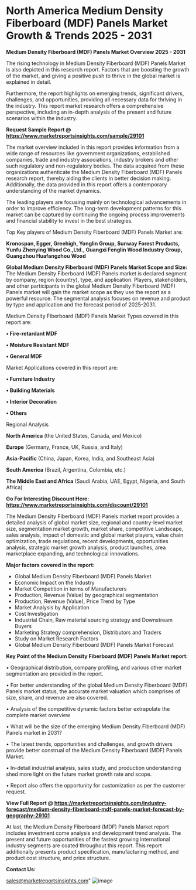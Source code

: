 # North America Medium Density Fiberboard (MDF) Panels Market Growth & Trends 2025 - 2031

<Strong> Medium Density Fiberboard (MDF) Panels Market Overview 2025 - 2031</strong>

The rising technology in Medium Density Fiberboard (MDF) Panels Market is also depicted in this research report. Factors that are boosting the growth of the market, and giving a positive push to thrive in the global market is explained in detail.

Furthermore, the report highlights on emerging trends, significant drivers, challenges, and opportunities, providing all necessary data for thriving in the industry. This report market research offers a comprehensive perspective, including an in-depth analysis of the present and future scenarios within the industry.

<strong>Request Sample Report @ <a href=https://www.marketreportsinsights.com/sample/29101>https://www.marketreportsinsights.com/sample/29101</a></strong>

The market overview included in this report provides information from a wide range of resources like government organizations, established companies, trade and industry associations, industry brokers and other such regulatory and non-regulatory bodies. The data acquired from these organizations authenticate the Medium Density Fiberboard (MDF) Panels research report, thereby aiding the clients in better decision making. Additionally, the data provided in this report offers a contemporary understanding of the market dynamics.

The leading players are focusing mainly on technological advancements in order to improve efficiency. The long-term development patterns for this market can be captured by continuing the ongoing process improvements and financial stability to invest in the best strategies.

Top Key players of Medium Density Fiberboard (MDF) Panels Market are:

<strong>Kronospan, Egger, Greehigh, Yonglin Group, Sunway Forest Products, Yunfu Zhenying Wood Co.,Ltd., Guangxi Fenglin Wood Industry Group, Guangzhou Huafangzhou Wood</strong>

<strong><b>Global Medium Density Fiberboard (MDF) Panels Market Scope and Size:</b></strong>
The Medium Density Fiberboard (MDF) Panels market is declared segment by company, region (country), type, and application. Players, stakeholders, and other participants in the global Medium Density Fiberboard (MDF) Panels market will gain the market scope as they use the report as a powerful resource. The segmental analysis focuses on revenue and product by type and application and the forecast period of 2025-2031.

Medium Density Fiberboard (MDF) Panels Market Types covered in this report are:

<strong>• Fire-retardant MDF

• Moisture Resistant MDF

• General MDF</strong>

Market Applications covered in this report are:

<strong>• Furniture Industry

• Building Materials

• Interior Decoration

• Others</strong> 

Regional Analysis

<strong>North America</strong> (the United States, Canada, and Mexico)

<strong>Europe</strong> (Germany, France, UK, Russia, and Italy)

<strong>Asia-Pacific</strong> (China, Japan, Korea, India, and Southeast Asia)

<strong>South America</strong> (Brazil, Argentina, Colombia, etc.)

<strong>The Middle East and Africa</strong> (Saudi Arabia, UAE, Egypt, Nigeria, and South Africa)

<strong>Go For Interesting Discount Here: <a href=https://www.marketreportsinsights.com/discount/29101>https://www.marketreportsinsights.com/discount/29101</a></strong>

The Medium Density Fiberboard (MDF) Panels market report provides a detailed analysis of global market size, regional and country-level market size, segmentation market growth, market share, competitive Landscape, sales analysis, impact of domestic and global market players, value chain optimization, trade regulations, recent developments, opportunities analysis, strategic market growth analysis, product launches, area marketplace expanding, and technological innovations.

<strong><b>Major factors covered in the report:</b></strong>
<ul>
  <li>Global Medium Density Fiberboard (MDF) Panels Market </li>
  <li>Economic Impact on the Industry</li>
  <li>Market Competition in terms of Manufacturers</li>
  <li>Production, Revenue (Value) by geographical segmentation</li>
  <li>Production, Revenue (Value), Price Trend by Type</li>
  <li>Market Analysis by Application</li>
  <li>Cost Investigation</li>
  <li>Industrial Chain, Raw material sourcing strategy and Downstream Buyers</li>
  <li>Marketing Strategy comprehension, Distributors and Traders</li>
  <li>Study on Market Research Factors</li>
  <li>Global Medium Density Fiberboard (MDF) Panels Market Forecast</li>
</ul>

<strong><b>Key Point of the Medium Density Fiberboard (MDF) Panels Market report:</b></strong>

• Geographical distribution, company profiling, and various other market segmentation are provided in the report.

• For better understanding of the global Medium Density Fiberboard (MDF) Panels market status, the accurate market valuation which comprises of size, share, and revenue are also covered.

• Analysis of the competitive dynamic factors better extrapolate the complete market overview

• What will be the size of the emerging Medium Density Fiberboard (MDF) Panels market in 2031?

• The latest trends, opportunities and challenges, and growth drivers provide better construal of the Medium Density Fiberboard (MDF) Panels Market.

• In-detail industrial analysis, sales study, and production understanding shed more light on the future market growth rate and scope.

• Report also offers the opportunity for customization as per the customer request.

<strong><b>View Full Report @ <a href=https://marketreportsinsights.com/industry-forecast/medium-density-fiberboard-mdf-panels-market-forecast-by-geography-29101>https://marketreportsinsights.com/industry-forecast/medium-density-fiberboard-mdf-panels-market-forecast-by-geography-29101</a></b></strong>


At last, the Medium Density Fiberboard (MDF) Panels Market report includes investment come analysis and development trend analysis. The present and future opportunities of the fastest growing international industry segments are coated throughout this report. This report additionally presents product specification, manufacturing method, and product cost structure, and price structure.

<strong>Contact Us:</strong>

sales@marketreportsinsights.com"
![image](https://github.com/user-attachments/assets/10da492a-11c4-4a5d-a7e9-21a444671e16)

